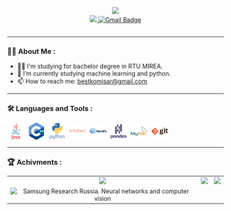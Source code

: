 <div id="header" align="center">
  <img src="https://media.giphy.com/media/888R35MJTmDxQfRzfS/giphy.gif" width="300"/>
</div>
<div id="badges" align="center">
  <a href="https://vk.com/id255126277">
    <img src="https://img.shields.io/badge/vk-blue?logo=vk&logoColor=white&style=for-the-badge"/>
  </a>
  <a href="mailto:bestkomisar@gmail.com">
    <img src="https://img.shields.io/badge/gmail-white?logo=gmail&logoColor=red&style=for-the-badge" alt="Gmail Badge"/>
  </a>
</div>
<div align="center">
  <img src="https://komarev.com/ghpvc/?username=Free4ky&style=flat-square&color=blue" alt=""/>
</div>

---
### :man_technologist: About Me :
- :man_student: I'm studying for bachelor degree in RTU MIREA.
- 🌱 I’m currently studying machine learning and python.
- 📫 How to reach me: bestkomisar@gmail.com
---

### :hammer_and_wrench: Languages and Tools :
<div>
  <img src="https://github.com/devicons/devicon/blob/master/icons/java/java-original-wordmark.svg" title="Java" alt="Java" width="40" height="40"/>&nbsp;
  <img src="https://github.com/devicons/devicon/blob/master/icons/cplusplus/cplusplus-original.svg" title="C++" alt="C++" width="40" height="40"/>&nbsp;
  <img src="https://github.com/devicons/devicon/blob/master/icons/python/python-original-wordmark.svg" title="Python" alt="Python" width="40" height="40"/>&nbsp;
  <img src="https://github.com/devicons/devicon/blob/master/icons/pytorch/pytorch-plain-wordmark.svg" title="Pytorch" alt="Pytorch" width="40" height="40"/>&nbsp;
  <img src="https://github.com/devicons/devicon/blob/master/icons/numpy/numpy-original-wordmark.svg" title="numpy" alt="numpy" width="40" height="40"/>&nbsp;
  <img src="https://github.com/devicons/devicon/blob/master/icons/pandas/pandas-original-wordmark.svg" title="Pandas" alt="Pandas " width="40" height="40"/>&nbsp;
  <img src="https://github.com/devicons/devicon/blob/master/icons/mysql/mysql-original-wordmark.svg" title="MySQL"  alt="MySQL" width="40" height="40"/>&nbsp;
  <img src="https://github.com/devicons/devicon/blob/master/icons/git/git-original-wordmark.svg" title="Git" **alt="Git" width="40" height="40"/>
</div>

---

### :trophy: Achivments :


| | | |
|:-------------------------:|:-------------------------:|:-------------------------:|
|<img width="1604" src="https://github.com/Free4ky/Free4ky/assets/51875349/d5be5905-dc4a-4119-a840-4aaefd9b1179" >|<img width="1604" src="https://github.com/Free4ky/Free4ky/assets/51875349/cd815a88-1ec5-4b41-9386-c97f348b44ca" >| <img width="1604" src="https://github.com/Free4ky/Free4ky/assets/51875349/7ddd5d68-2dcd-420f-87ec-9f5fb97a0ee1">|<img width="1604" src="https://user-images.githubusercontent.com/51875349/199543475-478f0460-0232-4c8c-892b-c1dfffba306f.jpg">|
|<img width="300" src="https://user-images.githubusercontent.com/51875349/199530144-eef72547-b12d-4136-91d2-dffcce9ab969.jpg" title="Samsung Research Russia. Neural networks and computer vision">|<img width="300" src="https://github.com/Free4ky/Free4ky/assets/51875349/795b2c39-3ad8-4951-a2d3-a2434dbb6a10" title="">
